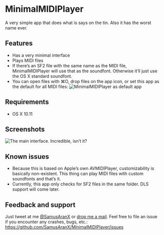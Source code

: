# MinimalMIDIPlayer
A very simple app that does what is says on the tin. Also it has the worst name ever.

## Features
* Has a very minimal interface
* Plays MIDI files
* If there’s an SF2 file with the same name as the MIDI file, MinimalMIDIPlayer will use that as the soundfont. Otherwise it’ll just use the OS X standard soundfont.
* You can open files with ⌘O, drop files on the app icon, or set this app as the default for all MIDI files: ![MinimalMIDIPlayer as default app](https://cloud.githubusercontent.com/assets/676069/13197115/1fb342b0-d7e4-11e5-95ae-7f825b58cfd2.png)

## Requirements
* OS X 10.11

## Screenshots

![The main interface. Incredible, isn’t it?](https://cloud.githubusercontent.com/assets/676069/13197091/643d8e3c-d7e3-11e5-91a2-c2c5528ead68.png)

## Known issues
* Because this is based on Apple’s own AVMIDIPlayer, customizability is basically non-existent. This thing can play MIDI files with custom soundfonts and that’s it.
* Currently, this app only checks for SF2 files in the same folder. DLS support will come later.

## Feedback and support
Just tweet at me [@SamusAranX](https://twitter.com/SamusAranX) or [drop me a mail](mailto:hallo@peterwunder.de).
Feel free to file an issue if you encounter any crashes, bugs, etc.: https://github.com/SamusAranX/MinimalMIDIPlayer/issues